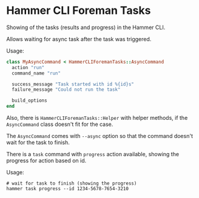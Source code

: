 Hammer CLI Foreman Tasks
========================

Showing of the tasks (results and progress) in the Hammer CLI.

Allows waiting for async task after the task was triggered.

Usage:

```ruby
class MyAsyncCommand < HammerCLIForemanTasks::AsyncCommand
  action "run"
  command_name "run"

  success_message "Task started with id %{id}s"
  failure_message "Could not run the task"

  build_options
end
```

Also, there is `HammerCLIForemanTasks::Helper` with helper methods, if
the `AsyncCommand` class doesn't fit for the case.

The `AsyncCommand` comes with `--async` option so that the command
doesn't wait for the task to finish.

There is a `task` command with `progress` action available, showing the
progress for action based on id.

Usage:

    # wait for task to finish (showing the progress)
    hammer task progress --id 1234-5678-7654-3210
